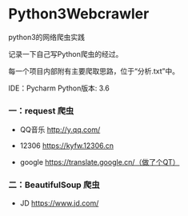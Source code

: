 # Python3Webcrawler
python3的网络爬虫实践
 
记录一下自己写Python爬虫的经过。

每一个项目内部附有主要爬取思路，位于“分析.txt”中。

IDE：Pycharm    Python版本: 3.6   

### 一：request 爬虫

* QQ音乐 http://y.qq.com/

* 12306 https://kyfw.12306.cn

* google https://translate.google.cn/（做了个QT）

### 二：BeautifulSoup 爬虫

* JD https://www.jd.com/
